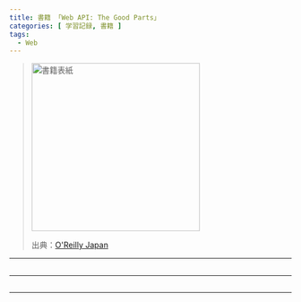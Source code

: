 ```yaml
---
title: 書籍 「Web API: The Good Parts」
categories: [ 学習記録, 書籍 ]
tags:
  - Web
---
```


> <img src="https://www.oreilly.co.jp/books/images/picture_large978-4-87311-686-0.jpeg" alt="書籍表紙" width="300">
>
> 出典：[O'Reilly Japan](https://www.oreilly.co.jp/books/9784873116860/)


---
## 



---
## 



---
## 
